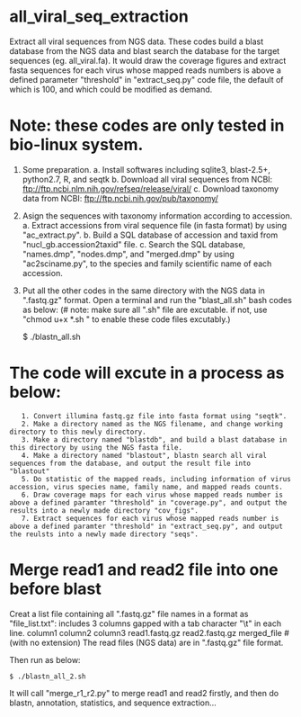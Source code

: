 # all_viral_seq_extraction
Extract all viral sequences from NGS data.
These codes build a blast database from the NGS data and blast search the database for the target sequences (eg. all_viral.fa). It would draw the coverage figures and extract fasta sequences for each virus whose mapped reads numbers is above a defined parameter "threshold" in "extract_seq.py" code file, the default of which is 100, and which could be modified as demand.

# Note: these codes are only tested in bio-linux system.
1. Some preparation.
    a. Install softwares including sqlite3, blast-2.5+, python2.7, R, and seqtk
    b. Download all viral sequences from NCBI:
       ftp://ftp.ncbi.nlm.nih.gov/refseq/release/viral/
    c. Download taxonomy data from NCBI:
       ftp://ftp.ncbi.nih.gov/pub/taxonomy/

2. Asign the sequences with taxonomy information according to accession.
    a. Extract accessions from viral sequence file (in fasta format) by using "ac_extract.py".
    b. Build a SQL database of accession and taxid from "nucl_gb.accession2taxid" file.
    c. Search the SQL database, "names.dmp", "nodes.dmp", and "merged.dmp" by using "ac2sciname.py", to the species and family  scientific name of each accession.
    
3. Put all the other codes in the same directory with the NGS data in ".fastq.gz" format. Open a terminal and run the "blast_all.sh" bash codes as below: (# note: make sure all ".sh" file are excutable. if not, use "chmod u+x *.sh " to enable these code files excutably.)

    $ ./blastn_all.sh


# The code will excute in a process as below:
       1. Convert illumina fastq.gz file into fasta format using "seqtk".
       2. Make a directory named as the NGS filename, and change working directory to this newly directory.
       3. Make a directory named "blastdb", and build a blast database in this directory by using the NGS fasta file.
       4. Make a directory named "blastout", blastn search all viral sequences from the database, and output the result file into "blastout"
       5. Do statistic of the mapped reads, including information of virus accession, virus species name, family name, and mapped reads counts.
       6. Draw coverage maps for each virus whose mapped reads number is above a defined paramter "threshold" in "coverage.py", and output the results into a newly made directory "cov_figs".
       7. Extract sequences for each virus whose mapped reads number is above a defined paramter "threshold" in "extract_seq.py", and output the reulsts into a newly made directory "seqs".

# Merge read1 and read2 file into one before blast
Creat a list file containing all ".fastq.gz" file names in a format as "file_list.txt":
includes 3 columns gapped with a tab character "\t" in each line.
 	column1		column2		column3
	read1.fastq.gz	read2.fastq.gz	merged_file #(with no extension)
The read files (NGS data) are in ".fastq.gz" file format.

Then run as below:
    
    $ ./blastn_all_2.sh   
It will call "merge_r1_r2.py" to merge read1 and read2 firstly, and then do blastn, annotation, statistics, and sequence extraction...
